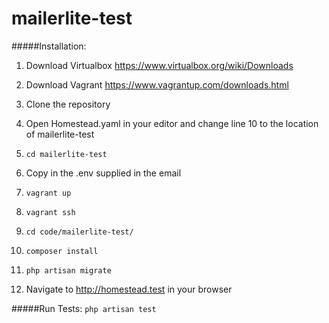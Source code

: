 # mailerlite-test

#####Installation:

1. Download Virtualbox https://www.virtualbox.org/wiki/Downloads

2. Download Vagrant https://www.vagrantup.com/downloads.html

3. Clone the repository

4. Open Homestead.yaml in your editor and change line 10 to the location of mailerlite-test

5. `cd mailerlite-test`

6. Copy in the .env supplied in the email

7. `vagrant up`

8. `vagrant ssh`

9. `cd code/mailerlite-test/`

10. `composer install`

11. `php artisan migrate`

12. Navigate to http://homestead.test in your browser

#####Run Tests:
`php artisan test`
